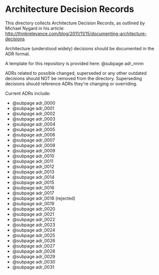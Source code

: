 # Architecture Decision Records

This directory collects Architecture Decision Records, as outlined by Michael Nygard in his article: http://thinkrelevance.com/blog/2011/11/15/documenting-architecture-decisions

Architecture (understood widely) decisions should be documented in the ADR format.

A template for this repository is provided here: @subpage adr_nnnn

ADRs related to possible changed, superseded or any other outdated decisions should NOT be removed from the directory.
Superseding decisions should reference ADRs they're changing or overriding.

Current ADRs include:

* @subpage adr_0000
* @subpage adr_0001
* @subpage adr_0002
* @subpage adr_0003
* @subpage adr_0004
* @subpage adr_0005
* @subpage adr_0006
* @subpage adr_0007
* @subpage adr_0008
* @subpage adr_0009
* @subpage adr_0010
* @subpage adr_0011
* @subpage adr_0012
* @subpage adr_0013
* @subpage adr_0014
* @subpage adr_0015
* @subpage adr_0016
* @subpage adr_0017
* @subpage adr_0018 (rejected)
* @subpage adr_0019
* @subpage adr_0020
* @subpage adr_0021
* @subpage adr_0022
* @subpage adr_0023
* @subpage adr_0024
* @subpage adr_0025
* @subpage adr_0026
* @subpage adr_0027
* @subpage adr_0028
* @subpage adr_0029
* @subpage adr_0030
* @subpage adr_0031
